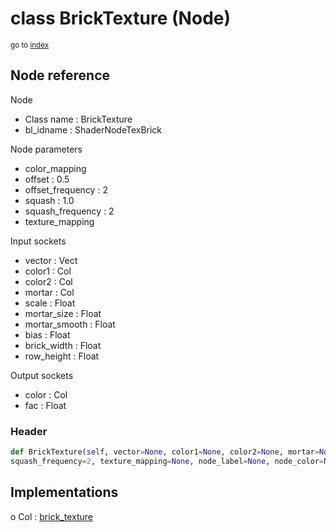 # class BrickTexture (Node)

<sub>go to [index](/docs/index.md)</sub>

## Node reference

Node
 - Class name : BrickTexture
 - bl_idname : ShaderNodeTexBrick

Node parameters
 - color_mapping
 - offset : 0.5
 - offset_frequency : 2
 - squash : 1.0
 - squash_frequency : 2
 - texture_mapping

Input sockets
 - vector : Vect
 - color1 : Col
 - color2 : Col
 - mortar : Col
 - scale : Float
 - mortar_size : Float
 - mortar_smooth : Float
 - bias : Float
 - brick_width : Float
 - row_height : Float

Output sockets
 - color : Col
 - fac : Float

### Header

``` python
def BrickTexture(self, vector=None, color1=None, color2=None, mortar=None, scale=None, mortar_size=None, mortar_smooth=None, bias=None, brick_width=None, row_height=None, color_mapping=None, offset=0.5, offset_frequency=2, squash=1.0,
squash_frequency=2, texture_mapping=None, node_label=None, node_color=None):
```

## Implementations

o Col : [brick_texture](/docs/Shader_classes/brick_texture.md) 

